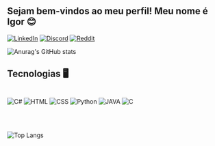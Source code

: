 ## Sejam bem-vindos ao meu perfil! Meu nome é Igor 😊

[![LinkedIn](https://img.shields.io/badge/LinkedIn-0077B5?style=for-the-badge&logo=linkedin&logoColor=white)](https://www.linkedin.com/in/igor-fernandes-couto-27a8b7239/)
[![Discord](https://img.shields.io/badge/Discord-7289DA?style=for-the-badge&logo=discord&logoColor=white)](http://discordapp.com/users/408416362071851008)
[![Reddit](https://aleen42.github.io/badges/src/reddit.svg
)](https://www.reddit.com/user/NightyDog01)

![Anurag's GitHub stats](https://github-readme-stats.vercel.app/api?username=igorfernandescouto&show_icons=true&theme=gruvbox)

## Tecnologias 🖥️

<div style = "display: inline_block"><br/>
    <img align = "center" alt ="C#" src="https://img.shields.io/badge/C%23-239120?style=for-the-badge&logo=c-sharp&logoColor=white"/>
        <img align = "center" alt ="HTML" src="https://img.shields.io/badge/HTML-239120?style=for-the-badge&logo=html5&logoColor=white"/>
            <img align = "center" alt ="CSS" src=https://img.shields.io/badge/CSS-239120?&style=for-the-badge&logo=css3&logoColor=white/>
                <img align = "center" alt ="Python" src="https://img.shields.io/badge/Python-3776AB?style=for-the-badge&logo=python&logoColor=white"/>
                    <img align = "center" alt ="JAVA" src="https://img.shields.io/badge/Java-ED8B00?style=for-the-badge&logo=openjdk&logoColor=white"/>
                    <img align = "center" alt ="C" src="https://img.shields.io/badge/C-00599C?style=for-the-badge&logo=c&logoColor=white"/>
</div>

<br></br>


![Top Langs](https://github-readme-stats.vercel.app/api/top-langs/?username=igorfernandescouto&size_weight=0.5&count_weight=0.5)

